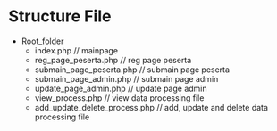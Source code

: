 # Structure File
- Root_folder
  - index.php // mainpage
  - reg_page_peserta.php // reg page peserta
  - submain_page_peserta.php // submain page peserta
  - submain_page_admin.php // submain page admin
  - update_page_admin.php // update page admin
  - view_process.php // view data processing file
  - add_update_delete_process.php // add, update and delete data processing file